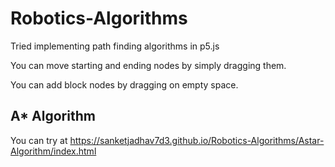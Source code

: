
# Robotics-Algorithms

Tried implementing path finding algorithms in p5.js

You can move starting and ending nodes by simply dragging them.

You can add block nodes by dragging on empty space.

## A* Algorithm

You can try at https://sanketjadhav7d3.github.io/Robotics-Algorithms/Astar-Algorithm/index.html
